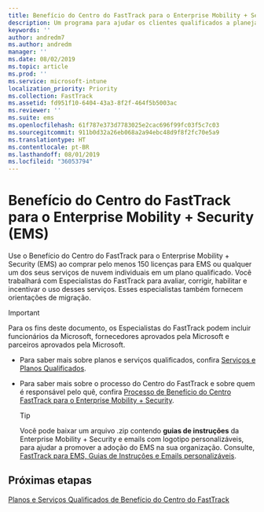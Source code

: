 ```yaml
---
title: Benefício do Centro do FastTrack para o Enterprise Mobility + Security (EMS)
description: Um programa para ajudar os clientes qualificados a planejar e implantar o Intune e o Azure Active Directory Premium
keywords: ''
author: andredm7
ms.author: andredm
manager: ''
ms.date: 08/02/2019
ms.topic: article
ms.prod: ''
ms.service: microsoft-intune
localization_priority: Priority
ms.collection: FastTrack
ms.assetid: fd951f10-6404-43a3-8f2f-464f5b5003ac
ms.reviewer: ''
ms.suite: ems
ms.openlocfilehash: 61f787e373d7783025e2cac696f99fc03f5c7c03
ms.sourcegitcommit: 911b0d32a26eb068a2a94ebc48d9f8f2fc70e5a9
ms.translationtype: HT
ms.contentlocale: pt-BR
ms.lasthandoff: 08/01/2019
ms.locfileid: "36053794"
---
```

# <a name="fasttrack-center-benefit-for-enterprise-mobility--security-ems"></a>Benefício do Centro do FastTrack para o Enterprise Mobility + Security (EMS)

Use o Benefício do Centro do FastTrack para o Enterprise Mobility + Security (EMS) ao comprar pelo menos 150 licenças para EMS ou qualquer um dos seus serviços de nuvem individuais em um plano qualificado. Você trabalhará com Especialistas do FastTrack para avaliar, corrigir, habilitar e incentivar o uso desses serviços. Esses especialistas também fornecem orientações de migração. 

> [!IMPORTANT]
> Para os fins deste documento, os Especialistas do FastTrack podem incluir funcionários da Microsoft, fornecedores aprovados pela Microsoft e parceiros aprovados pela Microsoft.

- Para saber mais sobre planos e serviços qualificados, confira [Serviços e Planos Qualificados](M365-eligible-services-and-plans.md).

- Para saber mais sobre o processo do Centro do FastTrack e sobre quem é responsável pelo quê, confira [Processo de Benefício do Centro FastTrack para o Enterprise Mobility + Security](EMS-fasttrack-process.md).

    > [!TIP]
    > Você pode baixar um arquivo .zip contendo **guias de instruções** da Enterprise Mobility + Security e emails com logotipo personalizáveis, para ajudar a promover a adoção do EMS na sua organização. Consulte, [FastTrack para EMS, Guias de Instruções e Emails personalizáveis](https://gallery.technet.microsoft.com/FastTrack-for-EMS-How-To-f170da4c).

## <a name="next-steps"></a>Próximas etapas

[Planos e Serviços Qualificados de Benefício do Centro do FastTrack](M365-eligible-services-and-plans.md)


